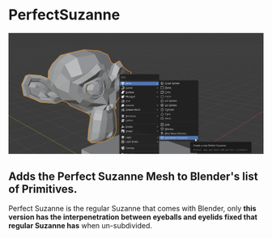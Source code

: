# PerfectSuzanne
![Perfect Suzanne Addon Mesh Menu Item](./images/PerfectSuzanneMeshPrimitive.jpg)
## Adds the Perfect Suzanne Mesh to Blender's list of Primitives.  
Perfect Suzanne is the regular Suzanne that comes with Blender, only **this version has the interpenetration between eyeballs and eyelids fixed that regular Suzanne has** when un-subdivided.
